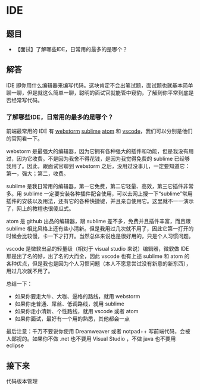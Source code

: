 # IDE

## 题目

- 【面试】了解哪些IDE，日常用的最多的是哪个？

## 解答

IDE 即你用什么编辑器来编写代码。这块肯定不会出笔试题，面试题也就基本简单聊一聊，但是就这么简单一聊，聪明的面试官就能管中窥豹，了解到你平常到底是否经常写代码。

### 了解哪些IDE，日常用的最多的是哪个？

前端最常用的 IDE 有 [webstorm](https://www.jetbrains.com/webstorm/) [sublime](https://www.sublimetext.com/) [atom](https://atom.io/) 和 [vscode](https://code.visualstudio.com/)，我们可以分别是他们的官网看一下。

webstorm 是最强大的编辑器，因为它拥有各种强大的插件和功能，但是我没有用过，因为它收费。不是因为我舍不得花钱，是因为我觉得免费的 sublime 已经够我用了。因此，跟面试官聊到 webstorm 之后，没用过没事儿，一定要知道它：第一，强大；第二，收费。

sublime 是我日常用的编辑器，第一它免费，第二它轻量、高效，第三它插件非常多。用 sublime 一定要安装各种插件配合使用，可以去网上搜一下“sublime”常用插件的安装以及用法，还有它的各种快捷键，并且亲自使用它。这里就不一一演示了，网上的教程也很傻瓜式。

atom 是 github 出品的编辑器，跟 sublime 差不多，免费并且插件丰富，而且跟 sublime 相比风格上还有些小清新。但是我用过几次就不用了，因此它第一打开的时候会比较慢，卡一下才打开。当然总体来说也是很好用的，只是个人习惯问题。

vscode 是微软出品的轻量级（相对于 visual studio 来说）编辑器，微软做 IDE 那是出了名的好，出了名的大而全，因此 vscode 也有上述 sublime 和 atom 的各种优点，但是我也是因为个人习惯问题（本人不愿意尝试没有新意的新东西），用过几次就不用了。

总结一下：

- 如果你要走大牛、大咖、逼格的路线，就用 webstorm
- 如果你走普通、屌丝、低调路线，就用 sublime
- 如果你走小清新、个性路线，就用 vscode 或者 atom
- 如果你面试，最好有一个用的熟悉，其他都会一点

最后注意：千万不要说你使用 Dreamweaver 或者 notpad++ 写前端代码，会被人鄙视的。如果你不做 .net 也不要用 Visual Studio ，不做 java 也不要用 eclipse


## 接下来

代码版本管理